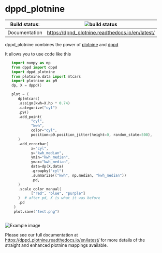 # dppd_plotnine

| Build status: | ![build status](https://travis-ci.com/TyberiusPrime/dppd_plotnine.svg?branch=master) |
|---------------|-----------------------------------------------------------------------------|
| Documentation | https://dppd_plotnine.readthedocs.io/en/latest/

dppd_plotnine combines the power of
[plotnine](https://plotnine.readthedocs.io/en/stable) and
[dppd](https://dppd.readthedocs.io/en/latest/)

It allows you to use code like this


```python
   import numpy as np
   from dppd import dppd
   import dppd_plotnine
   from plotnine.data import mtcars
   import plotnine as p9
   dp, X = dppd()

   plot = (
      dp(mtcars)
      .assign(kwh=X.hp * 0.74)
      .categorize("cyl")
      .p9()
      .add_point(
            "cyl",
            "kwh",
            color="cyl",
            position=p9.position_jitter(height=0, random_state=500),
      )
      .add_errorbar(
            x="cyl",
            y="kwh_median",
            ymin="kwh_median",
            ymax="kwh_median",
            data=dp(X.data)
            .groupby("cyl")
            .summarize(("kwh", np.median, "kwh_median"))
            .pd,
      )
      .scale_color_manual(
            ["red", "blue", "purple"]
      )  # after pd, X is what it was before
      .pd
    )
    plot.save("test.png")
    

```

![Example
image](https://github.com/TyberiusPrime/dppd_plotnine/raw/master/docs/_static/index.png)

Please see our full documentation at https://dppd_plotnine.readthedocs.io/en/latest/
for more details of the straight and enhanced plotnine mappings available.



